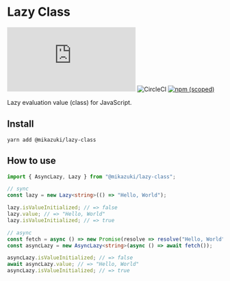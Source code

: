 # Lazy Class

[![GitHub](https://img.shields.io/github/license/mika-f/lazy-class.js?style=flat-square)](./LICENSE)
![CircleCI](https://img.shields.io/circleci/build/github/mika-f/lazy-class.js.svg?style=flat-square)
[![npm (scoped)](https://img.shields.io/npm/v/@mikazuki/lazy-class?style=flat-square)](https://www.npmjs.com/package/@mikazuki/lazy-class)

Lazy evaluation value (class) for JavaScript.

## Install

```
yarn add @mikazuki/lazy-class
```

## How to use

```typescript
import { AsyncLazy, Lazy } from "@mikazuki/lazy-class";

// sync
const lazy = new Lazy<string>(() => "Hello, World");

lazy.isValueInitialized; // => false
lazy.value; // => "Hello, World"
lazy.isValueInitialized; // => true

// async
const fetch = async () => new Promise(resolve => resolve("Hello, World"));
const asyncLazy = new AsyncLazy<string>(async () => await fetch());

asyncLazy.isValueInitialized; // => false
await asyncLazy.value; // => "Hello, World"
asyncLazy.isValueInitialized; // => true
```
